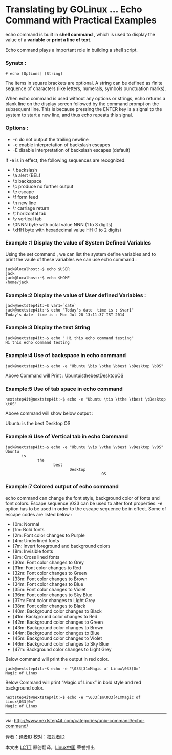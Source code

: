 
Translating by GOLinux ...
Echo Command with Practical Examples
================================================================================
echo command is built in **shell command** , which is used to display the value of a **variable** or **print a line of text**. 

Echo command plays a important role in building a shell script.
 
### Synatx : ###

    # echo [Options] [String]

The items in square brackets are optional. A string can be defined as  finite sequence of characters (like letters, numerals, symbols  punctuation marks).

When echo command is used without any options or strings, echo returns a blank line on the display screen followed by the command prompt on the subsequent line. This is because pressing the ENTER key is a signal to the system to start a new line, and thus echo repeats this signal.
 
### Options : ###


- -n     do not output the trailing newline
- -e     enable interpretation of backslash escapes
- -E     disable interpretation of backslash escapes (default)

If -e is in effect, the following sequences are recognized:

- \\     backslash
- \a     alert (BEL)
- \b     backspace
- \c     produce no further output
- \e     escape
- \f     form feed
- \n     new line
- \r     carriage return
- \t     horizontal tab
- \v     vertical tab
- \0NNN  byte with octal value NNN (1 to 3 digits)
- \xHH   byte with hexadecimal value HH (1 to 2 digits)

### Example :1  Display the value of System Defined Variables ###

Using the set command , we can list the system define variables and to print the vaule of these variables we can use echo command :

    jack@localhost:~$ echo $USER
    jack
    jack@localhost:~$ echo $HOME
    /home/jack

### Example:2 Display the value of User defined Variables : ###

    jack@nextstep4it:~$ var1=`date`
    jack@nextstep4it:~$ echo "Today's date  time is : $var1"
    Today's date  time is : Mon Jul 28 13:11:37 IST 2014

### Example:3 Display the text String ###

    jack@nextstep4it:~$ echo " Hi this echo command testing"
    Hi this echo command testing

### Example:4 Use of backspace in echo command ###

    jack@nextstep4it:~$ echo -e "Ubuntu \bis \bthe \bbest \bDesktop \bOS"

Above Command will Print :
UbuntuisthebestDesktopOS

### Example:5  Use of  tab space in echo command ###

    nextstep4it@nextstep4it:~$ echo -e "Ubuntu \tis \tthe \tbest \tDesktop \tOS"

Above command will show below output :

Ubuntu is the best Desktop OS

### Example:6 Use of Vertical tab in echo Command ###

    jack@nextstep4it:~$ echo -e "Ubuntu \vis \vthe \vbest \vDesktop \vOS"
    Ubuntu
           is
                  the
                         best
                                Desktop
                                              OS

### Example:7  Colored output of echo command ###

echo command can change the font style, background color of fonts and font colors. Escape sequence \033 can be used to alter font properties. -e option has to be used in order to the escape sequence be in effect. Some of escape codes are listed below :

- [0m: Normal
- [1m: Bold fonts
- [2m: Font color changes to Purple
- [4m: Underlined fonts
- [7m: Invert foreground and background colors
- [8m: Invisible fonts
- [9m: Cross lined fonts
- [30m: Font color changes to Grey 
- [31m: Font color changes to Red
- [32m: Font color changes to Green
- [33m: Font color changes to Brown
- [34m: Font color changes to Blue
- [35m: Font color changes to Violet
- [36m: Font color changes to Sky Blue
- [37m: Font color changes to Light Grey
- [38m: Font color changes to Black
- [40m: Background color changes to Black
- [41m: Background color changes to Red
- [42m: Background color changes to Green
- [43m: Background color changes to Brown
- [44m: Background color changes to Blue
- [45m: Background color changes to Violet
- [46m: Background color changes to Sky Blue
- [47m: Background color changes to Light Grey

Below command will print the output in red color.

    jack@nextstep4it:~$ echo -e "\033[31mMagic of Linux\033[0m"
    Magic of Linux

Below Command will print “Magic of Linux” in bold style and red background color.

    nextstep4it@nextstep4it:~$ echo -e "\033[1m\033[41mMagic of Linux\033[0m"
    Magic of Linux

--------------------------------------------------------------------------------

via: http://www.nextstep4it.com/categories/unix-command/echo-command/

译者：[译者ID](https://github.com/译者ID)
校对：[校对者ID](https://github.com/校对者ID)

本文由 [LCTT](https://github.com/LCTT/TranslateProject) 原创翻译，[Linux中国](http://linux.cn/) 荣誉推出
